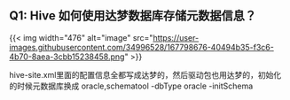 ## Q1: Hive 如何使用达梦数据库存储元数据信息？

{{< img width="476" alt="image" src="https://user-images.githubusercontent.com/34996528/167798676-40494b35-f3c6-4b70-8aea-3cbb15238458.png" >}}

hive-site.xml里面的配置信息全都写成达梦的，然后驱动包也用达梦的，初始化的时候元数据库换成 oracle,schematool -dbType oracle -initSchema
